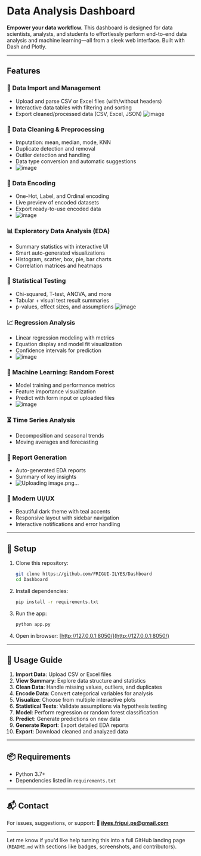 # Data Analysis Dashboard

**Empower your data workflow.** This dashboard is designed for data scientists, analysts, and students to effortlessly perform end-to-end data analysis and machine learning—all from a sleek web interface. Built with Dash and Plotly.

---

## Features

### 📂 Data Import and Management

* Upload and parse CSV or Excel files (with/without headers)
* Interactive data tables with filtering and sorting
* Export cleaned/processed data (CSV, Excel, JSON)
![image](https://github.com/user-attachments/assets/6cf7f91a-a037-4e56-b25d-c91f5539bbc4)

### 🧹 Data Cleaning & Preprocessing

* Imputation: mean, median, mode, KNN
* Duplicate detection and removal
* Outlier detection and handling
* Data type conversion and automatic suggestions
* ![image](https://github.com/user-attachments/assets/2032c436-4eb7-43cf-9cd0-cc4c96bf5342)


### 🔣 Data Encoding

* One-Hot, Label, and Ordinal encoding
* Live preview of encoded datasets
* Export ready-to-use encoded data
* ![image](https://github.com/user-attachments/assets/5585af31-8899-47e8-8b39-8c5b379dcdbd)


### 📊 Exploratory Data Analysis (EDA)

* Summary statistics with interactive UI
* Smart auto-generated visualizations
* Histogram, scatter, box, pie, bar charts
* Correlation matrices and heatmaps

### 🧪 Statistical Testing

* Chi-squared, T-test, ANOVA, and more
* Tabular + visual test result summaries
* p-values, effect sizes, and assumptions
![image](https://github.com/user-attachments/assets/e63ff5e0-0cc0-4c22-a1ee-47778a6b19ed)

### 📈 Regression Analysis

* Linear regression modeling with metrics
* Equation display and model fit visualization
* Confidence intervals for prediction
* ![image](https://github.com/user-attachments/assets/ef98f81f-56cd-43af-8ef1-ce362db6795c)


### 🌲 Machine Learning: Random Forest

* Model training and performance metrics
* Feature importance visualization
* Predict with form input or uploaded files
* ![image](https://github.com/user-attachments/assets/2272a629-1f31-47ac-b079-5f8119ec320d)


### ⏳ Time Series Analysis

* Decomposition and seasonal trends
* Moving averages and forecasting

### 🧾 Report Generation

* Auto-generated EDA reports
* Summary of key insights
* ![Uploading image.png…]()


### 🎨 Modern UI/UX

* Beautiful dark theme with teal accents
* Responsive layout with sidebar navigation
* Interactive notifications and error handling

---

## 🚀 Setup

1. Clone this repository:

   ```bash
   git clone https://github.com/FRIGUI-ILYES/Dashboard
   cd Dashboard
   ```

2. Install dependencies:

   ```bash
   pip install -r requirements.txt
   ```

3. Run the app:

   ```bash
   python app.py
   ```

4. Open in browser: [http://127.0.0.1:8050/](http://127.0.0.1:8050/)

---

## 🧭 Usage Guide

1. **Import Data**: Upload CSV or Excel files
2. **View Summary**: Explore data structure and statistics
3. **Clean Data**: Handle missing values, outliers, and duplicates
4. **Encode Data**: Convert categorical variables for analysis
5. **Visualize**: Choose from multiple interactive plots
6. **Statistical Tests**: Validate assumptions via hypothesis testing
7. **Model**: Perform regression or random forest classification
8. **Predict**: Generate predictions on new data
9. **Generate Report**: Export detailed EDA reports
10. **Export**: Download cleaned and analyzed data

---

## 📦 Requirements

* Python 3.7+
* Dependencies listed in `requirements.txt`

---

## 📬 Contact

For issues, suggestions, or support:
**📧 [ilyes.frigui.ps@gmail.com](mailto:ilyes.frigui.ps@gmail.com)**

---

Let me know if you'd like help turning this into a full GitHub landing page (`README.md` with sections like badges, screenshots, and contributors).
